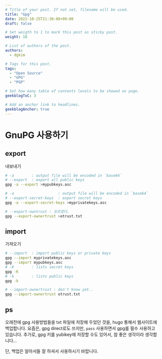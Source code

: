 ```yaml
---
# Title of your post. If not set, filename will be used.
title: "Gpg"
date: 2022-10-25T21:30:08+09:00
draft: false

# Set weigth to 1 to mark this post as sticky post.
weight: 10

# List of authors of the post.
authors:
  - dgkim

# Tags for this post.
tags:
  - "Open Source"
  - "GPG"
  - "PGP"

# Set how many table of contents levels to be showed on page.
geekblogToC: 3

# Add an anchor link to headlines.
geekblogAnchor: true
---
```


# GnuPG 사용하기

## export

내보내기

```bash
# -a        : output file will be encoded in `base64`
# --export  : export all public keys
gpg -a --export >mypubkeys.asc

# -a                    : output file will be encoded in `base64`
# --export-secret-keys  : export secret keys
gpg -a --export-secret-keys >myprivatekeys.asc

# --export-owntrust : 모르겠다.
gpg --export-ownertrust >otrust.txt
```

## import

가져오기

```bash
# --import  : import public keys or private keys
gpg --import myprivatekeys.asc
gpg --import mypubkeys.asc
# -K        : lists secret keys
gpg -K
# -k        : lists public keys
gpg -k

# --import-ownertrust : don't know yet..
gpg --import-ownertrust otrust.txt
```

## ps

오래전에 gpg 사용방법들을 txt 파일에 저장해 두었던 것을, hugo 통해서 웹사이트에 백업합니다. 요즘은, gpg direct로도 쓰지만, `pass` 사용하면서 gpg를 필수 사용하고 있습니다.
추가로, gpg 키를 yubikey에 저장할 수도 있어서, 참 좋은 생각이라 생각합니다...

단, 백업은 알아서들 잘 하셔서 사용하시기 바랍니다.
